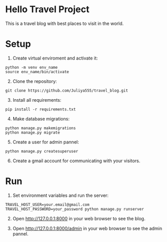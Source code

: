 # Hello Travel Project
This is a travel blog with best places to visit in the world.

# Setup
1. Create virtual enviroment and activate it:
  ```
  python -m venv env_name
  source env_name/bin/activate
  ```
2. Clone the repository:
  ```
  git clone https://github.com/Juliya555/travel_blog.git
  ```
3. Install all requirements:
  ```
  pip install -r requirements.txt
  ```
4. Make database migrations:
  ```
  python manage.py makemigrations
  python manage.py migrate
  ```
5. Create a user for admin pannel:
  ```
  python manage.py createsuperuser
  ```

6. Create a gmail account for communicating with your visitors.

# Run
1. Set environment variables and run the server:
  ```
  TRAVEL_HOST_USER=your.email@gmail.com TRAVEL_HOST_PASSWORD=your_password python manage.py runserver
  ```

2. Open http://127.0.0.1:8000 in your web browser to see the blog.

3. Open http://127.0.0.1:8000/admin in your web browser to see the admin pannel.
